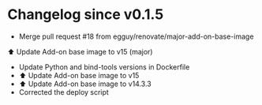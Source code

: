 # Changelog since v0.1.5
- Merge pull request #18 from egguy/renovate/major-add-on-base-image

⬆️ Update Add-on base image to v15 (major) 
- Update Python and bind-tools versions in Dockerfile 
- ⬆️ Update Add-on base image to v15 
- ⬆️ Update Add-on base image to v14.3.3 
- Corrected the deploy script 

